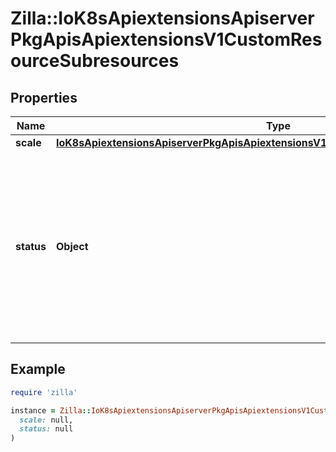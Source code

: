 # Zilla::IoK8sApiextensionsApiserverPkgApisApiextensionsV1CustomResourceSubresources

## Properties

| Name | Type | Description | Notes |
| ---- | ---- | ----------- | ----- |
| **scale** | [**IoK8sApiextensionsApiserverPkgApisApiextensionsV1CustomResourceSubresourceScale**](IoK8sApiextensionsApiserverPkgApisApiextensionsV1CustomResourceSubresourceScale.md) |  | [optional] |
| **status** | **Object** | CustomResourceSubresourceStatus defines how to serve the status subresource for CustomResources. Status is represented by the &#x60;.status&#x60; JSON path inside of a CustomResource. When set, * exposes a /status subresource for the custom resource * PUT requests to the /status subresource take a custom resource object, and ignore changes to anything except the status stanza * PUT/POST/PATCH requests to the custom resource ignore changes to the status stanza | [optional] |

## Example

```ruby
require 'zilla'

instance = Zilla::IoK8sApiextensionsApiserverPkgApisApiextensionsV1CustomResourceSubresources.new(
  scale: null,
  status: null
)
```

